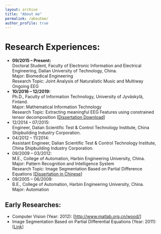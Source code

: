 ```yaml
---
layout: archive
title: "About me"
permalink: /aboutme/
author_profile: true
---
```


Research Experiences:
======
- **09/2015 – Present:**<br>
Doctoral Student, Faculty of Electronic Information and Electrical Engineering, Dalian University of Technology, China.<br>
Major: Biomedical Engineering<br>
Research Topic: Joint Analysis of Naturalistic Music and Multiway Ongoing EEG<br>
- **10/2016 – 12/2019:**<br>
Ph.D., Faculty of Information Technology, University of Jyväskylä, Finland.<br>
Major: Mathematical Information Technology<br>
Research Topic: Extracting meaningful EEG Features using constrained tensor decomposition [<a href="http://urn.fi/URN:ISBN:978-951-39-7968-3" target="_blank">Dissertation Download</a>]<br>
- 12/2014 – 07/2015:<br>
Engineer, Dalian Scientific Test & Control Technology Institute, China Shipbuilding Industry Corporation.<br>
- 04/2012 – 11/2014:<br>
Assistant Engineer, Dalian Scientific Test & Control Technology Institute, China Shipbuilding Industry Corporation.<br>
- 09/2009 – 03/2012:<br>
M.E., College of Automation, Harbin Engineering University, China.<br>
Major: Pattern Recognition and Intelligence System<br>
Research Topic: Image Segmentation Based on Partial Difference Equations [<a href="http://kns.cnki.net/KCMS/detail/detail.aspx?dbname=CMFD201301&filename=1012518274.nh" target="_blank">Dissertation in Chinese</a>]<br>
- 09/2005 – 06/2009:<br>
B.E., College of Automation, Harbin Engineering University, China.<br>
Major: Automation

Early Researches:
------
- Computer Vision (Year: 2012): [<a href="http://www.matlab.org.cn/wood/" target="_blank">http://www.matlab.org.cn/wood/</a>]
- Image Segmentation Based on Partial Differential Equations (Year: 2011): [<a href="http://kns.cnki.net/KCMS/detail/detail.aspx?dbname=CMFD201301&filename=1012518274.nh" target="_blank">Link</a>]
